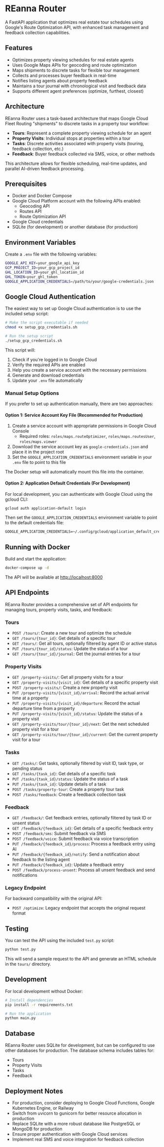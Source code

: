 # REanna Router

A FastAPI application that optimizes real estate tour schedules using Google's Route Optimization API, with enhanced task management and feedback collection capabilities.

## Features

- Optimizes property viewing schedules for real estate agents
- Uses Google Maps APIs for geocoding and route optimization
- Maps shipments to discrete tasks for flexible tour management
- Collects and processes buyer feedback in real-time
- Notifies listing agents about property feedback
- Maintains a tour journal with chronological visit and feedback data
- Supports different agent preferences (optimize, furthest, closest)

## Architecture

REanna Router uses a task-based architecture that maps Google Cloud Fleet Routing "shipments" to discrete tasks in a property tour workflow:

- **Tours**: Represent a complete property viewing schedule for an agent
- **Property Visits**: Individual stops at properties within a tour
- **Tasks**: Discrete activities associated with property visits (touring, feedback collection, etc.)
- **Feedback**: Buyer feedback collected via SMS, voice, or other methods

This architecture allows for flexible scheduling, real-time updates, and parallel AI-driven feedback processing.

## Prerequisites

- Docker and Docker Compose
- Google Cloud Platform account with the following APIs enabled:
  - Geocoding API
  - Routes API
  - Route Optimization API
- Google Cloud credentials
- SQLite (for development) or another database (for production)

## Environment Variables

Create a `.env` file with the following variables:

```bash
GOOGLE_API_KEY=your_google_api_key
GCP_PROJECT_ID=your_gcp_project_id
GHL_LOCATION_ID=your_ghl_location_id
GHL_TOKEN=your_ghl_token
GOOGLE_APPLICATION_CREDENTIALS=/path/to/your/google-credentials.json
```

## Google Cloud Authentication

The easiest way to set up Google Cloud authentication is to use the included setup script:

```bash
# Make the script executable if needed
chmod +x setup_gcp_credentials.sh

# Run the setup script
./setup_gcp_credentials.sh
```

This script will:

1. Check if you're logged in to Google Cloud
2. Verify the required APIs are enabled
3. Help you create a service account with the necessary permissions
4. Generate and download credentials
5. Update your `.env` file automatically

### Manual Setup Options

If you prefer to set up authentication manually, there are two approaches:

#### Option 1: Service Account Key File (Recommended for Production)

1. Create a service account with appropriate permissions in Google Cloud Console
   - Required roles: `roles/maps.routeOptimizer`, `roles/maps.routesUser`, `roles/maps.viewer`
2. Download the service account key as `google-credentials.json` and place it in the project root
3. Set the `GOOGLE_APPLICATION_CREDENTIALS` environment variable in your `.env` file to point to this file

The Docker setup will automatically mount this file into the container.

#### Option 2: Application Default Credentials (For Development)

For local development, you can authenticate with Google Cloud using the gcloud CLI:

```bash
gcloud auth application-default login
```

Then set the `GOOGLE_APPLICATION_CREDENTIALS` environment variable to point to the default credentials file:

```txt
GOOGLE_APPLICATION_CREDENTIALS=~/.config/gcloud/application_default_credentials.json
```

## Running with Docker

Build and start the application:

```bash
docker-compose up -d
```

The API will be available at <http://localhost:8000>

## API Endpoints

REanna Router provides a comprehensive set of API endpoints for managing tours, property visits, tasks, and feedback:

### Tours

- `POST /tours/`: Create a new tour and optimize the schedule
- `GET /tours/{tour_id}`: Get details of a specific tour
- `GET /tours/`: Get all tours, optionally filtered by agent ID or active status
- `PUT /tours/{tour_id}/status`: Update the status of a tour
- `GET /tours/{tour_id}/journal`: Get the journal entries for a tour

### Property Visits

- `GET /property-visits/`: Get all property visits for a tour
- `GET /property-visits/{visit_id}`: Get details of a specific property visit
- `POST /property-visits/`: Create a new property visit
- `PUT /property-visits/{visit_id}/arrival`: Record the actual arrival time at a property
- `PUT /property-visits/{visit_id}/departure`: Record the actual departure time from a property
- `PUT /property-visits/{visit_id}/status`: Update the status of a property visit
- `GET /property-visits/tour/{tour_id}/next`: Get the next scheduled property visit for a tour
- `GET /property-visits/tour/{tour_id}/current`: Get the current property visit for a tour

### Tasks

- `GET /tasks/`: Get tasks, optionally filtered by visit ID, task type, or pending status
- `GET /tasks/{task_id}`: Get details of a specific task
- `PUT /tasks/{task_id}/status`: Update the status of a task
- `PUT /tasks/{task_id}`: Update details of a task
- `POST /tasks/property-tour`: Create a property tour task
- `POST /tasks/feedback`: Create a feedback collection task

### Feedback

- `GET /feedback/`: Get feedback entries, optionally filtered by task ID or unsent status
- `GET /feedback/{feedback_id}`: Get details of a specific feedback entry
- `POST /feedback/sms`: Submit feedback via SMS
- `POST /feedback/voice`: Submit feedback via voice transcription
- `PUT /feedback/{feedback_id}/process`: Process a feedback entry using AI
- `PUT /feedback/{feedback_id}/notify`: Send a notification about feedback to the listing agent
- `PUT /feedback/{feedback_id}`: Update a feedback entry
- `POST /feedback/process-unsent`: Process all unsent feedback and send notifications

### Legacy Endpoint

For backward compatibility with the original API:

- `POST /optimize`: Legacy endpoint that accepts the original request format

## Testing

You can test the API using the included `test.py` script:

```bash
python test.py
```

This will send a sample request to the API and generate an HTML schedule in the `tours/` directory.

## Development

For local development without Docker:

```bash
# Install dependencies
pip install -r requirements.txt

# Run the application
python main.py
```

## Database

REanna Router uses SQLite for development, but can be configured to use other databases for production. The database schema includes tables for:

- Tours
- Property Visits
- Tasks
- Feedback

## Deployment Notes

- For production, consider deploying to Google Cloud Functions, Google Kubernetes Engine, or Railway
- Switch from uvicorn to gunicorn for better resource allocation in production
- Replace SQLite with a more robust database like PostgreSQL or MongoDB for production
- Ensure proper authentication with Google Cloud services
- Implement real SMS and voice integration for feedback collection
